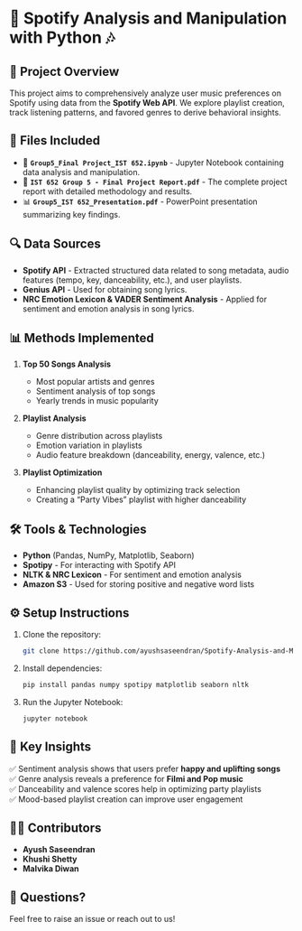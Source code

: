 # 🎵 Spotify Analysis and Manipulation with Python 🎶

## 📌 Project Overview
This project aims to comprehensively analyze user music preferences on Spotify using data from the **Spotify Web API**. We explore playlist creation, track listening patterns, and favored genres to derive behavioral insights.

## 📂 Files Included
- 📜 **`Group5_Final Project_IST 652.ipynb`** - Jupyter Notebook containing data analysis and manipulation.
- 📄 **`IST 652 Group 5 - Final Project Report.pdf`** - The complete project report with detailed methodology and results.
- 📊 **`Group5_IST 652_Presentation.pdf`** - PowerPoint presentation summarizing key findings.

## 🔍 Data Sources
- **Spotify API** - Extracted structured data related to song metadata, audio features (tempo, key, danceability, etc.), and user playlists.
- **Genius API** - Used for obtaining song lyrics.
- **NRC Emotion Lexicon & VADER Sentiment Analysis** - Applied for sentiment and emotion analysis in song lyrics.

## 📊 Methods Implemented
1. **Top 50 Songs Analysis**  
   - Most popular artists and genres  
   - Sentiment analysis of top songs  
   - Yearly trends in music popularity  

2. **Playlist Analysis**  
   - Genre distribution across playlists  
   - Emotion variation in playlists  
   - Audio feature breakdown (danceability, energy, valence, etc.)  

3. **Playlist Optimization**  
   - Enhancing playlist quality by optimizing track selection  
   - Creating a “Party Vibes” playlist with higher danceability  

## 🛠 Tools & Technologies
- **Python** (Pandas, NumPy, Matplotlib, Seaborn)
- **Spotipy** - For interacting with Spotify API
- **NLTK & NRC Lexicon** - For sentiment and emotion analysis
- **Amazon S3** - Used for storing positive and negative word lists

## ⚙️ Setup Instructions
1. Clone the repository:
   ```sh
   git clone https://github.com/ayushsaseendran/Spotify-Analysis-and-Manipulation-with-Python.git
   ```
2. Install dependencies:
   ```sh
   pip install pandas numpy spotipy matplotlib seaborn nltk
   ```
3. Run the Jupyter Notebook:
   ```sh
   jupyter notebook
   ```

## 📌 Key Insights
✅ Sentiment analysis shows that users prefer **happy and uplifting songs**  
✅ Genre analysis reveals a preference for **Filmi and Pop music**  
✅ Danceability and valence scores help in optimizing party playlists  
✅ Mood-based playlist creation can improve user engagement  

## 👨‍💻 Contributors
- **Ayush Saseendran**
- **Khushi Shetty**
- **Malvika Diwan**

## 📢 Questions?
Feel free to raise an issue or reach out to us!
